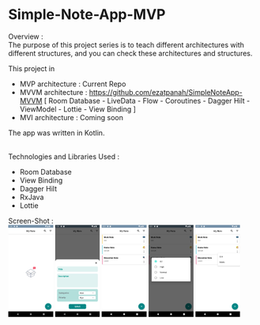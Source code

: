 # Simple-Note-App-MVP

Overview :
<br>
The purpose of this project series is to teach different architectures with different structures, and you can check these architectures and structures.

This project in
- MVP architecture : Current Repo 
- MVVM architecture : https://github.com/ezatpanah/SimpleNoteApp-MVVM [ Room Database - LiveData - Flow - Coroutines - Dagger Hilt - ViewModel - Lottie - View Binding ]
- MVI architecture : Coming soon

The app was written in Kotlin.

<br>
Technologies and Libraries Used :

- Room Database
- View Binding
- Dagger Hilt
- RxJava
- Lottie



Screen-Shot :
<br>
<img alt="Ezatpanah Simple-Note-App-MVP" src="screenshots/Screenshot_1669915818.png" width="18%"> <img alt="EzatpanahSimple-Note-App-MVP" src="screenshots/Screenshot_1669915869.png" width="18%"> <img alt="Ezatpanah Simple-Note-App-MVP" src="screenshots/Screenshot_1669919468.png" width="18%"> <img alt="Ezatpanah Simple-Note-App-MVP" src="screenshots/Screenshot_1669919473.png" width="18%"> <img alt="Ezatpanah Simple-Note-App-MVP" src="screenshots/Screenshot_1669919479.png" width="18%">
